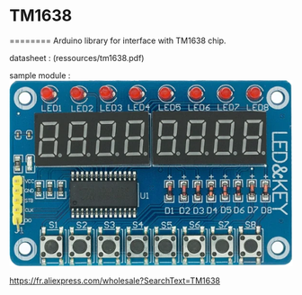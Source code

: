 # TM1638
========
Arduino library for interface with TM1638 chip. 

datasheet : (ressources/tm1638.pdf)

sample module :
![module](ressources/Module-TM1638.webp)

https://fr.aliexpress.com/wholesale?SearchText=TM1638
